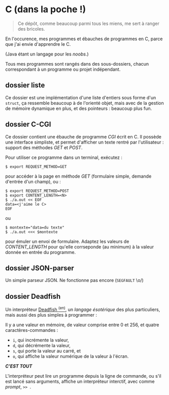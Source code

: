 # C (dans la poche !)

> Ce dépôt, comme beaucoup parmi tous les miens, me sert à ranger des bricoles.

En l'occurence, mes programmes et ébauches de programmes en C,
parce que j'ai envie d'apprendre le C.

(Java étant un langage pour les *noobs*.)

Tous mes programmes sont rangés dans des sous-dossiers, chacun correspondant à un programme ou
projet indépendant.


## dossier liste

Ce dossier est une implémentation d'une liste d'entiers sous forme d'un `struct`,
ça ressemble beaucoup à de l'orienté objet, mais avec de la gestion de mémoire dynamique en plus,
et des pointeurs : beaucoup plus fun.


## dossier C-CGI

Ce dossier contient une ébauche de programme *CGI* écrit en C.
Il possède une interface simpliste, et permet d'afficher un texte rentré par l'utilisateur :
support des méthodes *GET* et *POST*.

Pour utiliser ce programme dans un terminal, exécutez :

    $ export REQUEST_METHOD=GET

pour accéder à la page en méthode *GET* (formulaire simple, demande d'entrée d'un champ), ou :

    $ export REQUEST_METHOD=POST
    $ export CONTENT_LENGTH=<N>
    $ ./a.out << EOF
    data=<j'aime le C>
    EOF

ou

    $ montexte="data=du texte"
    $ ./a.out <<< $montexte

pour émuler un envoi de formulaire. Adaptez les valeurs de *CONTENT_LENGTH* pour qu'elle corrseponde
(au minimum) à la valeur donnée en entrée du programme.


## dossier JSON-parser

Un simple parseur JSON.
Ne fonctionne pas encore (`SEGFAULT` \o/)


## dossier Deadfish

Un interpréteur [Deadfish <sup>(en)</sup>](https://esolangs.org/wiki/Deadfish),
un *langage ésotérique* des plus particuliers, mais aussi des plus simples à programmer :

Il y a une valeur en mémoire, de valeur comprise entre 0 et 256, et quatre caractères-commandes :
- `i`, qui incrémente la valeur,
- `d`, qui décrémente la valeur,
- `s`, qui porte la valeur au carré, et
- `o`, qui affiche la valeur numérique de la valeur à l'écran.

***C'EST TOUT***

L'interpréteur peut lire un programme depuis la ligne de commande, ou s'il est lancé sans arguments,
affiche un interpréteur interctif, avec comme *prompt*, `>> `.

